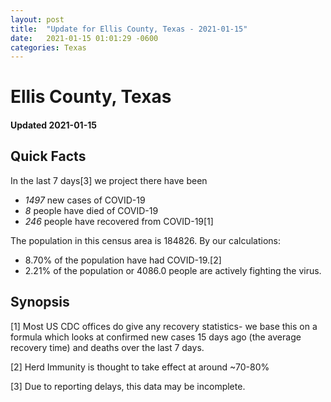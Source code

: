```yaml
---
layout: post
title:  "Update for Ellis County, Texas - 2021-01-15"
date:   2021-01-15 01:01:29 -0600
categories: Texas
---
```


# Ellis County, Texas
#### Updated 2021-01-15

## Quick Facts

In the last 7 days[3] we project there have been
- *1497* new cases of COVID-19
- *8* people have died of COVID-19
- *246* people have recovered from COVID-19[1]

The population in this census area is 184826. By our calculations:
- 8.70% of the population have had COVID-19.[2]
- 2.21% of the population or 4086.0 people are actively fighting the virus.

## Synopsis




[1] Most US CDC offices do give any recovery statistics- we base this on a formula which looks at confirmed new cases
15 days ago (the average recovery time) and deaths over the last 7 days.

[2] Herd Immunity is thought to take effect at around ~70-80%

[3] Due to reporting delays, this data may be incomplete.
 
    